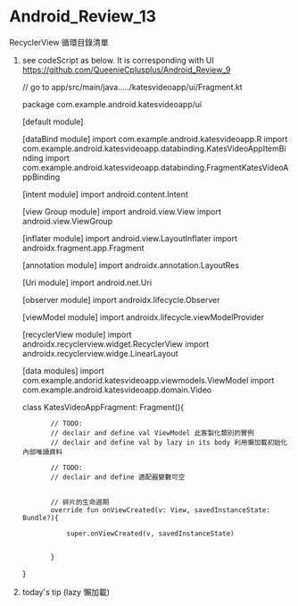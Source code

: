 # Android_Review_13
RecyclerView 循環目錄清單

1. see codeScript as below. It is corresponding with UI https://github.com/QueenieCplusplus/Android_Review_9 

      // go to app/src/main/java...../katesvideoapp/ui/Fragment.kt
      
      package com.example.android.katesvideoapp/ui
      
      [default module]
      
      [dataBind module]
      import com.example.android.katesvideoapp.R
      import com.example.android.katesvideoapp.databinding.KatesVideoAppItemBinding
      import com.example.android.katesvideoapp.databinding.FragmentKatesVideoAppBinding
      
      [intent module]
      import android.content.Intent
      
      [view Group module]
      import android.view.View
      import android.view.ViewGroup
      
      [inflater module]
      import android.view.LayoutInflater
      import androidx.fragment.app.Fragment
      
      [annotation module]
      import androidx.annotation.LayoutRes
      
      [Uri module]
      import android.net.Uri
      
      [observer module]
      import androidx.lifecycle.Observer
      
      [viewModel module]
      import androidx.lifecycle.viewModelProvider
      
      [recyclerView module]
      import androidx.recyclerview.widget.RecyclerView
      import androidx.recyclerview.widge.LinearLayout
      
      [data modules]
      import com.example.andorid.katesvideoapp.viewmodels.ViewModel
      import com.example.android.katesvideoapp.domain.Video
      
      class KatesVideoAppFragment: Fragment(){
      
      
      
              // TODO:
              // declair and define val ViewModel 此客製化類別的實例 
              // declair and define val by lazy in its body 利用懶加載初始化內部唯讀資料
              
              // TODO:
              // declair and define 適配器變數可空
              
              
              // 碎片的生命週期
              override fun onViewCreated(v: View, savedInstanceState: Bundle?){
              
                  super.onViewCreated(v, savedInstanceState)
                  
              
              }
              
            
      
      
      
      
      }

2. today's tip (lazy 懶加載)
